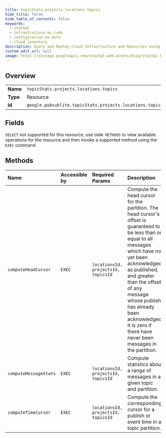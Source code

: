 ```yaml
---
title: topicStats.projects.locations.topics
hide_title: false
hide_table_of_contents: false
keywords:
  - stackql
  - infrastructure-as-code
  - configuration-as-data
  - cloud inventory
description: Query and Deploy Cloud Infrastructure and Resources using SQL
custom_edit_url: null
image: https://storage.googleapis.com/stackql-web-assets/blog/stackql-blog-post-featured-image.png
---
```

  
    

## Overview
<table><tbody>
<tr><td><b>Name</b></td><td><code>topicStats.projects.locations.topics</code></td></tr>
<tr><td><b>Type</b></td><td>Resource</td></tr>
<tr><td><b>Id</b></td><td><code>google.pubsublite.topicStats.projects.locations.topics</code></td></tr>
</tbody></table>

## Fields
`SELECT` not supported for this resource, use `SHOW METHODS` to view available operations for the resource and then invoke a supported method using the `EXEC` command  
## Methods
| Name | Accessible by | Required Params | Description |
|:-----|:--------------|:----------------|:------------|
| `computeHeadCursor` | `EXEC` | `locationsId, projectsId, topicsId` | Compute the head cursor for the partition. The head cursor's offset is guaranteed to be less than or equal to all messages which have not yet been acknowledged as published, and greater than the offset of any message whose publish has already been acknowledged. It is zero if there have never been messages in the partition. |
| `computeMessageStats` | `EXEC` | `locationsId, projectsId, topicsId` | Compute statistics about a range of messages in a given topic and partition. |
| `computeTimeCursor` | `EXEC` | `locationsId, projectsId, topicsId` | Compute the corresponding cursor for a publish or event time in a topic partition. |
